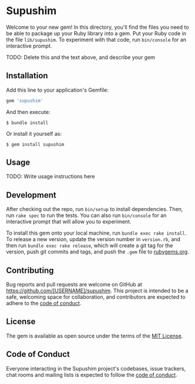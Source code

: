 # Supushim

Welcome to your new gem! In this directory, you'll find the files you need to be able to package up your Ruby library into a gem. Put your Ruby code in the file `lib/supushim`. To experiment with that code, run `bin/console` for an interactive prompt.

TODO: Delete this and the text above, and describe your gem

## Installation

Add this line to your application's Gemfile:

```ruby
gem 'supushim'
```

And then execute:

    $ bundle install

Or install it yourself as:

    $ gem install supushim

## Usage

TODO: Write usage instructions here

## Development

After checking out the repo, run `bin/setup` to install dependencies. Then, run `rake spec` to run the tests. You can also run `bin/console` for an interactive prompt that will allow you to experiment.

To install this gem onto your local machine, run `bundle exec rake install`. To release a new version, update the version number in `version.rb`, and then run `bundle exec rake release`, which will create a git tag for the version, push git commits and tags, and push the `.gem` file to [rubygems.org](https://rubygems.org).

## Contributing

Bug reports and pull requests are welcome on GitHub at https://github.com/[USERNAME]/supushim. This project is intended to be a safe, welcoming space for collaboration, and contributors are expected to adhere to the [code of conduct](https://github.com/[USERNAME]/supushim/blob/master/CODE_OF_CONDUCT.md).


## License

The gem is available as open source under the terms of the [MIT License](https://opensource.org/licenses/MIT).

## Code of Conduct

Everyone interacting in the Supushim project's codebases, issue trackers, chat rooms and mailing lists is expected to follow the [code of conduct](https://github.com/[USERNAME]/supushim/blob/master/CODE_OF_CONDUCT.md).
